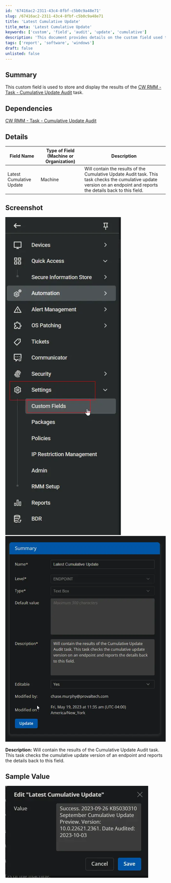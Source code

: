 ```yaml
---
id: '67416ac2-2311-43c4-8fbf-c5b0c9a48e71'
slug: /67416ac2-2311-43c4-8fbf-c5b0c9a48e71
title: 'Latest Cumulative Update'
title_meta: 'Latest Cumulative Update'
keywords: ['custom', 'field', 'audit', 'update', 'cumulative']
description: 'This document provides details on the custom field used to store and display the results of the Cumulative Update Audit task in ConnectWise RMM. It includes information about the field type, dependencies, and sample values.'
tags: ['report', 'software', 'windows']
draft: false
unlisted: false
---
```


## Summary

This custom field is used to store and display the results of the [CW RMM - Task - Cumulative Update Audit](/docs/defbdc2a-bd40-4baf-9c03-4768e026e0eb) task.

## Dependencies

[CW RMM - Task - Cumulative Update Audit](/docs/defbdc2a-bd40-4baf-9c03-4768e026e0eb)

## Details

| Field Name                | Type of Field (Machine or Organization) | Description                                                                                                                                           |
|---------------------------|-----------------------------------------|-------------------------------------------------------------------------------------------------------------------------------------------------------|
| Latest Cumulative Update   | Machine                                 | Will contain the results of the Cumulative Update Audit task. This task checks the cumulative update version on an endpoint and reports the details back to this field. |

## Screenshot

![Screenshot 1](../../../static/img/docs/67416ac2-2311-43c4-8fbf-c5b0c9a48e71/image_1.webp)
![Screenshot 2](../../../static/img/docs/67416ac2-2311-43c4-8fbf-c5b0c9a48e71/image_2.webp)

**Description:** Will contain the results of the Cumulative Update Audit task. This task checks the cumulative update version of an endpoint and reports the details back to this field.

## Sample Value

![Sample Value](../../../static/img/docs/67416ac2-2311-43c4-8fbf-c5b0c9a48e71/image_3.webp)
